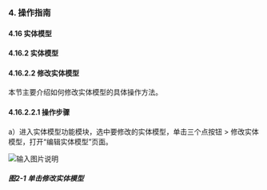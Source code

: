 ### 4. 操作指南

#### 4.16 实体模型

#### 4.16.2 实体模型

#### 4.16.2.2 修改实体模型

本节主要介绍如何修改实体模型的具体操作方法。

#### 4.16.2.2.1 操作步骤

a）进入实体模型功能模块，选中要修改的实体模型，单击三个点按钮 > 修改实体模型，打开“编辑实体模型”页面。

![输入图片说明](../../../../../images/SoFlu%EF%BC%88%E5%90%8E%E7%AB%AF%EF%BC%89%E5%BC%80%E5%8F%91%E5%B9%B3%E5%8F%B0/1.%20%E6%9C%80%E6%96%B0%E7%89%88%E6%9C%AC%20-%20%E6%9B%B4%E6%96%B0%E6%97%A5%E6%9C%9F%20-%202022.10.08/4.%20%E6%93%8D%E4%BD%9C%E6%8C%87%E5%8D%97/16.%20%E5%AE%9E%E4%BD%93%E6%A8%A1%E5%9E%8B/2.%20%E5%AE%9E%E4%BD%93%E6%A8%A1%E5%9E%8B/2-1.png)

##### 图2-1 单击修改实体模型
